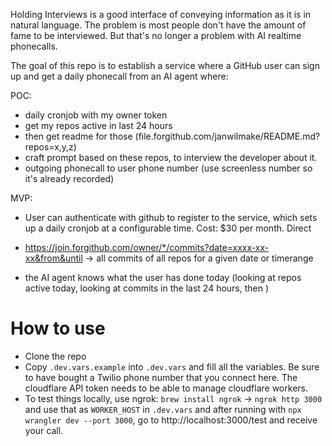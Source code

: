Holding Interviews is a good interface of conveying information as it is in natural language. The problem is most people don't have the amount of fame to be interviewed. But that's no longer a problem with AI realtime phonecalls.

The goal of this repo is to establish a service where a GitHub user can sign up and get a daily phonecall from an AI agent where:

POC:

- daily cronjob with my owner token
- get my repos active in last 24 hours
- then get readme for those (file.forgithub.com/janwilmake/README.md?repos=x,y,z)
- craft prompt based on these repos, to interview the developer about it.
- outgoing phonecall to user phone number (use screenless number so it's already recorded)

MVP:

- User can authenticate with github to register to the service, which sets up a daily cronjob at a configurable time. Cost: $30 per month. Direct
- https://join.forgithub.com/owner/*/commits?date=xxxx-xx-xx&from&until -> all commits of all repos for a given date or timerange

- the AI agent knows what the user has done today (looking at repos active today, looking at commits in the last 24 hours, then )

# How to use

- Clone the repo
- Copy `.dev.vars.example` into `.dev.vars` and fill all the variables. Be sure to have bought a Twilio phone number that you connect here. The cloudflare API token needs to be able to manage cloudflare workers.
- To test things locally, use ngrok: `brew install ngrok` -> `ngrok http 3000` and use that as `WORKER_HOST` in `.dev.vars` and after running with `npx wrangler dev --port 3000`, go to http://localhost:3000/test and receive your call.
